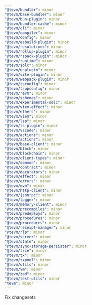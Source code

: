 ```yaml
---
"@tevm/bundler": minor
"@tevm/base-bundler": minor
"@tevm/bun-plugin": minor
"@tevm/bundler-cache": minor
"@tevm/cli": minor
"@tevm/compiler": minor
"@tevm/config": minor
"@tevm/esbuild-plugin": minor
"@tevm/resolutions": minor
"@tevm/rollup-plugin": minor
"@tevm/rspack-plugin": minor
"@tevm/runtime": minor
"@tevm/solc": minor
"@tevm/unplugin": minor
"@tevm/vite-plugin": minor
"@tevm/webpack-plugin": minor
"@tevm/tsconfig": minor
"@tevm/tsupconfig": minor
"@tevm/revm": minor
"@tevm/schemas": minor
"@tevm/experimental-solc": minor
"@tevm/viem-effect": minor
"@tevm/ethers": minor
"@tevm/viem": minor
"@tevm/lsp": minor
"@tevm/ts-plugin": minor
"@tevm/vscode": minor
"@tevm/actions": minor
"@tevm/actions": minor
"@tevm/base-client": minor
"@tevm/block": minor
"@tevm/blockchain": minor
"@tevm/client-types": minor
"@tevm/common": minor
"@tevm/contract": minor
"@tevm/decorators": minor
"@tevm/effect": minor
"@tevm/errors": minor
"@tevm/evm": minor
"@tevm/http-client": minor
"@tevm/jsonrpc": minor
"@tevm/logger": minor
"@tevm/memory-client": minor
"@tevm/precompiles": minor
"@tevm/predeploys": minor
"@tevm/procedures": minor
"@tevm/procedures": minor
"@tevm/receipt-manager": minor
"@tevm/rlp": minor
"@tevm/server": minor
"@tevm/state": minor
"@tevm/sync-storage-persister": minor
"@tevm/trie": minor
"@tevm/tx": minor
"@tevm/txpool": minor
"@tevm/utils": minor
"@tevm/vm": minor
"@tevm/zod": minor
"@tevm/test-utils": minor
"tevm": minor
---
```


Fix changesets
